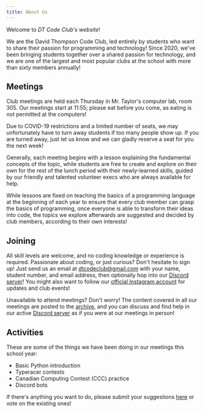 ```yaml
---
title: About Us
---
```


Welcome to *DT Code Club's website*!

We are the David Thompson Code Club,
led entirely by students
who want to share their passion for programming and technology!
Since 2020,
we've been bringing students together
over a shared passion for technology,
and we are one of the largest and most popular clubs at the school
with more than sixty members annually!

## Meetings

Club meetings are held each Thursday
in Mr. Taylor's computer lab, room 305.
Our meetings start at 11:55;
please eat before you come,
as eating is not permitted at the computers!

Due to COVID-19 restrictions and a limited number of seats,
we may unfortunately have to turn away students
if too many people show up.
If you are turned away,
just let us know and
we can gladly reserve a seat for you the next week!

Generally, each meeting begins with a lesson 
explaining the fundamental concepts of the topic,
while students are free to create and explore on their own
for the rest of the lunch period
with their newly-learned skills,
guided by our friendly and talented volunteer execs
who are always available for help.

While lessons are fixed on teaching
the basics of a programming language
at the beginning of each year
to ensure that every club member
can grasp the basics of programming,
once everyone is able to transform their ideas into code,
the topics we explore afterwards
are suggested and decided by club members,
according to their own interests!

## Joining

All skill levels are welcome,
and no coding knowledge or experience is required.
Passionate about coding, or just curious?
Don't hesitate to sign up!
Just send us an email at [dtcodeclub@gmail.com](mailto:dtcodeclub@gmail.com)
with your name, student number, and email address,
then optionally hop into our [Discord server](https://discord.gg/W9qvWmcuRn)!
You might also want to follow our [official Instagram account](https://instagram.com/dtcodeclub)
for updates and club events!

Unavailable to attend meetings?
Don't worry!
The content covered in all our meetings
are posted to the [archive](/2022.html),
and you can discuss and find help
in our active [Discord server](https://discord.gg/W9qvWmcuRn)
as if you were at our meetings in person!

## Activities

These are some of the things we have been doing
in our meetings this school year:

- Basic Python introduction
- Typeracer contests
- Canadian Computing Contest (CCC) practice
- Discord bots

If there's anything you want to do,
please submit your suggestions [here](https://forms.gle/enhA9C8hc4MMxSZ66)
or vote on the existing ones!

